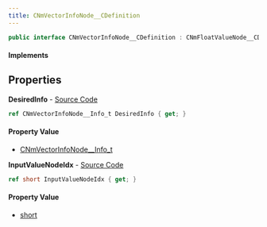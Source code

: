 ```yaml
---
title: CNmVectorInfoNode__CDefinition
---
```


```csharp
public interface CNmVectorInfoNode__CDefinition : CNmFloatValueNode__CDefinition, CNmValueNode__CDefinition, CNmGraphNode__CDefinition, ISchemaClass<CNmGraphNode__CDefinition>, ISchemaClass<CNmValueNode__CDefinition>, ISchemaClass<CNmFloatValueNode__CDefinition>, ISchemaClass<CNmVectorInfoNode__CDefinition>, ISchemaField, ISchemaClass, INativeHandle
```

#### Implements

## Properties

**DesiredInfo** - [Source Code](https://github.com/swiftly-solution/swiftlys2/blob/master/managed/src/SwiftlyS2.Generated/Schemas/Interfaces/CNmVectorInfoNode__CDefinition.cs#L18)

```csharp
ref CNmVectorInfoNode__Info_t DesiredInfo { get; }
```

#### Property Value

- [CNmVectorInfoNode__Info_t](/docs/api/shared/schemadefinitions/cnmvectorinfonode__info_t)

**InputValueNodeIdx** - [Source Code](https://github.com/swiftly-solution/swiftlys2/blob/master/managed/src/SwiftlyS2.Generated/Schemas/Interfaces/CNmVectorInfoNode__CDefinition.cs#L16)

```csharp
ref short InputValueNodeIdx { get; }
```

#### Property Value

- [short](https://learn.microsoft.com/dotnet/api/system.int16)

